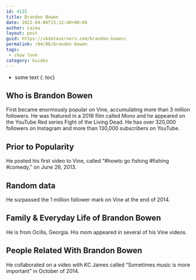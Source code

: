 ```yaml
---
id: 4135
title: Brandon Bowen
date: 2021-04-06T15:12:40+00:00
author: Laima
layout: post
guid: https://ukdataservers.com/brandon-bowen/
permalink: /04/06/brandon-bowen
tags:
 - show love
category: Guides
---
```


* some text
{: toc}


## Who is Brandon Bowen
                  
                  
                  
First became enormously popular on Vine, accumulating more than 3 million followers. He was featured in a 2016 film called Mono and he appeared on the YouTube Red series Fight of the Living Dead. He has over 320,000 followers on Instagram and more than 130,000 subscribers on YouTube.
                  
              
            
              
            
                
                
                
## Prior to Popularity
                  
                  
                  
He posted his first video to Vine, called &#8220;#howto go fishing #fishing #comedy,&#8221; on June 26, 2013.
                  
              
            
              
            
                
                
                
## Random data
                  
                  
                  
He surpassed the 1 million follower mark on Vine at the end of 2014.
                  
              
            
              
            
                
                
                
## Family & Everyday Life of Brandon Bowen
                  
                  
                  
He is from Ocilla, Georgia. His mom appeared in several of his Vine videos.
                  
              
            
              
            
                
                
                
## People Related With Brandon Bowen
                  
                  
                  
He collaborated on a video with KC James called &#8220;Sometimes music is more important&#8221; in October of 2014.
                  
              
            
              
            
                
              
            
              
              
            
            
              
            
          
          
          